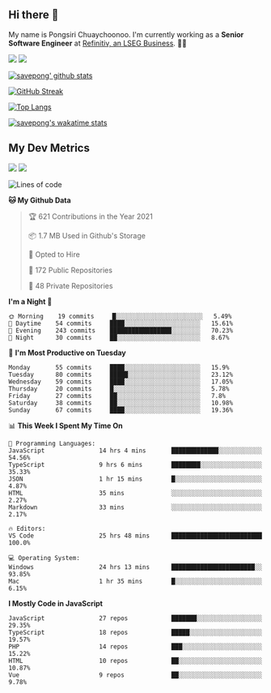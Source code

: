 ## Hi there 👋

My name is Pongsiri Chuaychoonoo. I'm currently working as a **Senior Software Engineer** at [Refinitiv, an LSEG Business](https://www.refinitiv.com). 👨‍💻

[<img src="https://img.shields.io/badge/savepong.com-%230077B5.svg?&style=for-the-badge&color=81e6d9" />](https://savepong.com)
[<img src="https://img.shields.io/badge/linkedin-%230077B5.svg?&style=for-the-badge&logo=linkedin&logoColor=white" />](https://www.linkedin.com/in/savepong)

[![savepong' github stats](https://github-readme-stats.vercel.app/api?username=savepong&show_icons=true&count_private=true&theme=gotham&hide_border=true&bg_color=00000000&text_color=768390FF)](https://savepong.com/posts/stats)

[![GitHub Streak](https://github-readme-streak-stats.herokuapp.com?user=savepong&theme=gotham&hide_border=true&background=00000000&dates=768390FF)](https://savepong.com/posts/stats)

[![Top Langs](https://github-readme-stats.vercel.app/api/top-langs/?username=savepong&layout=compact&langs_count=10&theme=gotham&hide_border=true&bg_color=00000000&text_color=768390FF)](https://savepong.com/posts/stats)

[![savepong's wakatime stats](https://github-readme-stats.vercel.app/api/wakatime?username=@savepong&layout=default&theme=gotham&hide_border=true&bg_color=00000000&text_color=768390FF)](https://savepong.com/posts/stats)

## My Dev Metrics

[![](https://komarev.com/ghpvc/?username=savepong&color=blue&label=Profile%20Views)](https://github.com/savepong)
[![](https://img.shields.io/github/followers/savepong?label=GitHub%20Followers)](https://github.com/savepong)

<!--START_SECTION:waka-->
![Lines of code](https://img.shields.io/badge/From%20Hello%20World%20I%27ve%20Written-2.4%20million%20lines%20of%20code-blue)

**🐱 My Github Data** 

> 🏆 621 Contributions in the Year 2021
 > 
> 📦 1.7 MB Used in Github's Storage 
 > 
> 💼 Opted to Hire
 > 
> 📜 172 Public Repositories 
 > 
> 🔑 48 Private Repositories  
 > 
**I'm a Night 🦉** 

```text
🌞 Morning    19 commits     █░░░░░░░░░░░░░░░░░░░░░░░░   5.49% 
🌆 Daytime    54 commits     ████░░░░░░░░░░░░░░░░░░░░░   15.61% 
🌃 Evening    243 commits    █████████████████░░░░░░░░   70.23% 
🌙 Night      30 commits     ██░░░░░░░░░░░░░░░░░░░░░░░   8.67%

```
📅 **I'm Most Productive on Tuesday** 

```text
Monday       55 commits     ████░░░░░░░░░░░░░░░░░░░░░   15.9% 
Tuesday      80 commits     █████░░░░░░░░░░░░░░░░░░░░   23.12% 
Wednesday    59 commits     ████░░░░░░░░░░░░░░░░░░░░░   17.05% 
Thursday     20 commits     █░░░░░░░░░░░░░░░░░░░░░░░░   5.78% 
Friday       27 commits     ██░░░░░░░░░░░░░░░░░░░░░░░   7.8% 
Saturday     38 commits     ██░░░░░░░░░░░░░░░░░░░░░░░   10.98% 
Sunday       67 commits     ████░░░░░░░░░░░░░░░░░░░░░   19.36%

```


📊 **This Week I Spent My Time On** 

```text
💬 Programming Languages: 
JavaScript               14 hrs 4 mins       █████████████░░░░░░░░░░░░   54.56% 
TypeScript               9 hrs 6 mins        ████████░░░░░░░░░░░░░░░░░   35.33% 
JSON                     1 hr 15 mins        █░░░░░░░░░░░░░░░░░░░░░░░░   4.87% 
HTML                     35 mins             ░░░░░░░░░░░░░░░░░░░░░░░░░   2.27% 
Markdown                 33 mins             ░░░░░░░░░░░░░░░░░░░░░░░░░   2.17%

🔥 Editors: 
VS Code                  25 hrs 48 mins      █████████████████████████   100.0%

💻 Operating System: 
Windows                  24 hrs 13 mins      ███████████████████████░░   93.85% 
Mac                      1 hr 35 mins        █░░░░░░░░░░░░░░░░░░░░░░░░   6.15%

```

**I Mostly Code in JavaScript** 

```text
JavaScript               27 repos            ███████░░░░░░░░░░░░░░░░░░   29.35% 
TypeScript               18 repos            █████░░░░░░░░░░░░░░░░░░░░   19.57% 
PHP                      14 repos            ███░░░░░░░░░░░░░░░░░░░░░░   15.22% 
HTML                     10 repos            ██░░░░░░░░░░░░░░░░░░░░░░░   10.87% 
Vue                      9 repos             ██░░░░░░░░░░░░░░░░░░░░░░░   9.78%

```



<!--END_SECTION:waka-->

<!--
**savepong/savepong** is a ✨ _special_ ✨ repository because its `README.md` (this file) appears on your GitHub profile.

Here are some ideas to get you started:

- 🔭 I’m currently working on WebComponents and TypeScript.
- 🌱 I’m currently learning ...
- 👯 I’m looking to collaborate on ...
- 🤔 I’m looking for help with ...
- 💬 Ask me about ...
- 📫 How to reach me: ...
- 😄 Pronouns: ...
- ⚡ Fun fact: ...
-->
